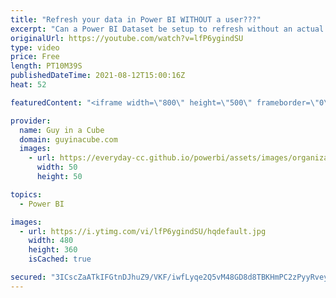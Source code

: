 ```yaml
---
title: "Refresh your data in Power BI WITHOUT a user???"
excerpt: "Can a Power BI Dataset be setup to refresh without an actual user? It would be great from an automation perspective and to avoid being tied to someone specific. Adam digs in.  Service Principal Video: https://www.youtube.com/watch?v=1SO19uik1rw  Add-DataGatewayClusterUser (DataGateway CMDLET - Add to"
originalUrl: https://youtube.com/watch?v=lfP6ygindSU
type: video
price: Free
length: PT10M39S
publishedDateTime: 2021-08-12T15:00:16Z
heat: 52

featuredContent: "<iframe width=\"800\" height=\"500\" frameborder=\"0\" src=\"https://www.youtube.com/embed/lfP6ygindSU\" allow=\"accelerometer; autoplay; encrypted-media; gyroscope; picture-in-picture\" allowfullscreen></iframe>"

provider:
  name: Guy in a Cube
  domain: guyinacube.com
  images:
    - url: https://everyday-cc.github.io/powerbi/assets/images/organizations/guyinacube.com-50x50.jpg
      width: 50
      height: 50

topics:
  - Power BI

images:
  - url: https://i.ytimg.com/vi/lfP6ygindSU/hqdefault.jpg
    width: 480
    height: 360
    isCached: true

secured: "3ICscZaATkIFGtnDJhuZ9/VKF/iwfLyqe2Q5vM48GD8d8TBKHmPC2zPyyRveyEwdixFjjqIVERcgBy5hreDBWAIPG2Rot95tXp9p1qT7AeQ1psnSXba6OpB20QnsX/EvlhedvTXEiZSBLisTRkCTMT81oHLZBgKSk8rIeEOIRBTvM4YsHFpJFpAbxiw1fYLHA3u5ZitC1/0Sj+JjT87S0827eY7/ilQ5zuZSCzNTUs5goY1u8YtljnF0hIH720ldy/eK+1JAVmThEeNEOXQ0hPPKz0rN+V8x/vnznSBV0iqxjVhz4HcS6tbpynXn87+ui241YoanWApqabFdigC2NT+YgzklgSX//eDfOtucQMLH2mW2DJqYFX5yMS2i6/G4i6BzmAloFdzfm5jywppujeNC5OXqTgY0MVdiReOA+io=;a3RndR/epm8CgKMgmGH6uQ=="
---
```



